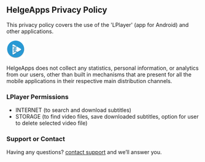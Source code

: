 ## HelgeApps Privacy Policy

This privacy policy covers the use of the 'LPlayer' (app for Android) and other applications.

<img src="ic_launcher.png" alt="LPlayer" class="inline"/>

HelgeApps does not collect any statistics, personal information, or analytics from our users, other than built in mechanisms that are present for all the mobile applications in their respective main distribution channels.

### LPlayer Permissions

- INTERNET (to search and download subtitles)
- STORAGE (to find video files, save downloaded subtitles, option for user to delete selected video file)

### Support or Contact

Having any questions? [contact support](mailto://8helge8@gmail.com) and we’ll answer you.
